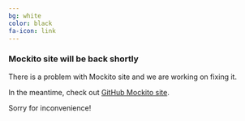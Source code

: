 ```yaml
---
bg: white
color: black
fa-icon: link
---
```


### Mockito site will be back shortly

There is a problem with Mockito site and we are working on fixing it.

In the meantime, check out <a href="https://github.com/mockito/mockito">GitHub Mockito site</a>.

Sorry for inconvenience!

